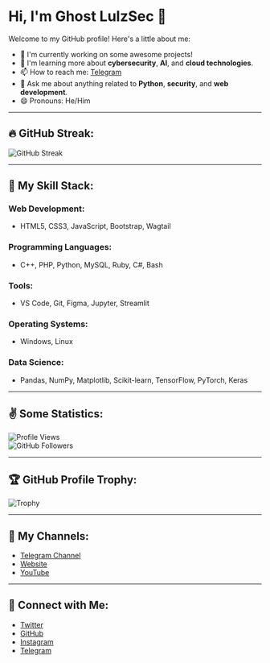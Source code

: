 # Hi, I'm Ghost LulzSec 👋

Welcome to my GitHub profile! Here's a little about me:

- 🔭 I'm currently working on some awesome projects!  
- 🌱 I'm learning more about **cybersecurity**, **AI**, and **cloud technologies**.  
- 📫 How to reach me: [Telegram](https://t.me/WW6WW6WW6)  
- 💬 Ask me about anything related to **Python**, **security**, and **web development**.  
- 😄 Pronouns: He/Him  

---

## 🔥 GitHub Streak:
![GitHub Streak](https://github-readme-streak-stats.herokuapp.com/?user=69d9&theme=dark)


---

## 🍁 My Skill Stack:

### Web Development:
- HTML5, CSS3, JavaScript, Bootstrap, Wagtail  

### Programming Languages:
- C++, PHP, Python, MySQL, Ruby, C#, Bash  

### Tools:
- VS Code, Git, Figma, Jupyter, Streamlit  

### Operating Systems:
- Windows, Linux  

### Data Science:
- Pandas, NumPy, Matplotlib, Scikit-learn, TensorFlow, PyTorch, Keras  

---

## ✌️ Some Statistics:

![Profile Views](https://komarev.com/ghpvc/?username=69d9&style=flat-square)  
![GitHub Followers](https://img.shields.io/github/followers/69d9?style=social)  

---

## 🏆 GitHub Profile Trophy:
![Trophy](https://github-profile-trophy.vercel.app/?username=69d9&theme=onedark)

---

## 🙌 My Channels:
- [Telegram Channel](https://t.me/WW6WW6WW6)  
- [Website](https://example.com)  
- [YouTube](https://youtube.com)  

---

## 🤝 Connect with Me:
- [Twitter](https://twitter.com/ppupp)  
- [GitHub](https://github.com/69d9)  
- [Instagram](https://instagram.com/yourprofile)  
- [Telegram](https://t.me/WW6WW6WW6)
